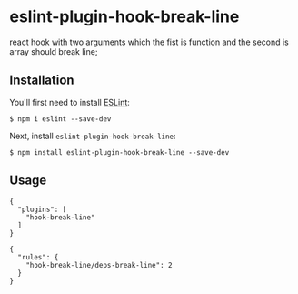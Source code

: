 # eslint-plugin-hook-break-line

react hook with two arguments which the fist is function and the second is array should break line;

## Installation

You'll first need to install [ESLint](http://eslint.org):

```
$ npm i eslint --save-dev
```

Next, install `eslint-plugin-hook-break-line`:

```
$ npm install eslint-plugin-hook-break-line --save-dev
```

## Usage

```
{
  "plugins": [
    "hook-break-line"
  ]
}
```

```
{
  "rules": {
    "hook-break-line/deps-break-line": 2
  }
}
```
